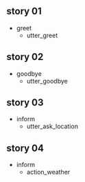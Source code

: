 ## story 01
* greet
    - utter_greet
    
## story 02
* goodbye
    - utter_goodbye

## story 03
* inform
    - utter_ask_location

## story 04
* inform
    - action_weather
